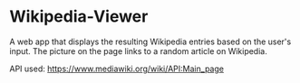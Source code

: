 # Wikipedia-Viewer
A web app that displays the resulting Wikipedia entries based on the user's input. The picture on the page links to a random article on Wikipedia.

 API used: https://www.mediawiki.org/wiki/API:Main_page